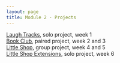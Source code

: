 ```yaml
---
layout: page
title: Module 2 - Projects
---
```


[Laugh Tracks](https://github.com/turingschool-projects/LaughTracks), solo project, week 1  
[Book Club](https://github.com/turingschool-projects/BookClub), paired project, week 2 and 3  
[Little Shop](https://github.com/turingschool-projects/little_shop_v2), group project, week 4 and 5  
[Little Shop Extensions](https://github.com/turingschool-projects/little_shop_v2/blob/master/solo-project-extensions.md), solo project, week 6
